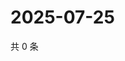 # 2025-07-25

共 0 条

<!-- BEGIN ZHIHUQUESTIONS -->
<!-- 最后更新时间 Fri Jul 25 2025 11:58:34 GMT+0800 (China Standard Time) -->

<!-- END ZHIHUQUESTIONS -->
